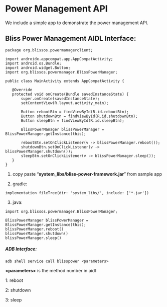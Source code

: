 # Power Management API

We include a simple app to demonstrate the power management API. 


## Bliss Power Management AIDL Interface:


```
package org.blissos.powermanagerclient;

import androidx.appcompat.app.AppCompatActivity;
import android.os.Bundle;
import android.widget.Button;
import org.blissos.powermanager.BlissPowerManager;

public class MainActivity extends AppCompatActivity {

   @Override
   protected void onCreate(Bundle savedInstanceState) {
       super.onCreate(savedInstanceState);
       setContentView(R.layout.activity_main);

       Button rebootBtn = findViewById(R.id.rebootBtn);
       Button shutdownBtn = findViewById(R.id.shutdownBtn);
       Button sleepBtn = findViewById(R.id.sleepBtn);

       BlissPowerManager blissPowerManager = BlissPowerManager.getInstance(this);

       rebootBtn.setOnClickListener(v -> blissPowerManager.reboot());
       shutdownBtn.setOnClickListener(v -> blissPowerManager.shutdown());
       sleepBtn.setOnClickListener(v -> blissPowerManager.sleep());
   }
}
```


1) copy paste “**system_libs/bliss-power-framework.jar**” from sample app 

2) gradle:


```
implementation fileTree(dir: 'system_libs/', include: ['*.jar'])
```


3) java:


```
import org.blissos.powermanager.BlissPowerManager;

BlissPowerManager blissPowerManager = BlissPowerManager.getInstance(this);
blissPowerManager.reboot()
blissPowerManager.shutdown()
blissPowerManager.sleep()
```



##### ADB Interface:


```
adb shell service call blisspower <parameters>
```


**&lt;parameters>** is the method number in aidl 

1: reboot 

2: shutdown 

3: sleep
